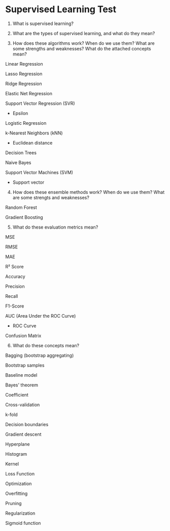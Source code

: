 # Supervised Learning Test

1. What is supervised learning?

2. What are the types of supervised learning, and what do they mean?

3. How does these algorithms work? When do we use them? What are some strengths and weaknesses? What do the attached concepts mean?

Linear Regression

Lasso Regression

Ridge Regression

Elastic Net Regression

Support Vector Regression (SVR)

- Epsilon

Logistic Regression

k-Nearest Neighbors (kNN)

- Euclidean distance

Decision Trees

Naive Bayes

Support Vector Machines (SVM)

- Support vector

4. How does these ensemble methods work? When do we use them? What are some strengts and weaknesses?

Random Forest

Gradient Boosting

5. What do these evaluation metrics mean?

MSE

RMSE

MAE

R² Score

Accuracy

Precision

Recall

F1-Score

AUC (Area Under the ROC Curve)

- ROC Curve

Confusion Matrix

6. What do these concepts mean?

Bagging (bootstrap aggregating)

Bootstrap samples

Baseline model  

Bayes' theorem  

Coefficient  

Cross-validation  

k-fold

Decision boundaries  

Gradient descent  

Hyperplane  

Histogram  

Kernel  

Loss Function  

Optimization  

Overfitting  

Pruning  

Regularization  

Sigmoid function  
